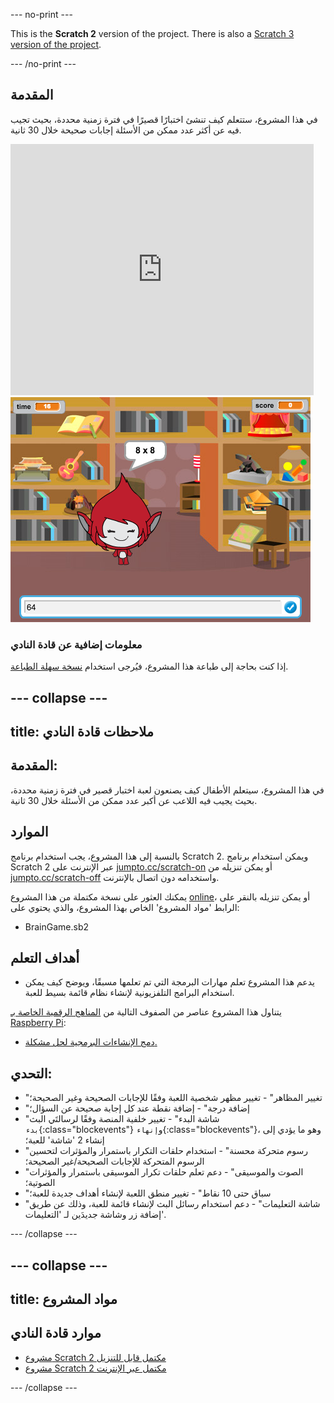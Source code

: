 --- no-print ---

This is the **Scratch 2** version of the project. There is also a [Scratch 3 version of the project](https://projects.raspberrypi.org/ar-SA/projects/brain-game).

--- /no-print ---

## المقدمة

في هذا المشروع، ستتعلم كيف تنشئ اختبارًا قصيرًا في فترة زمنية محددة، بحيث تجيب فيه عن أكثر عدد ممكن من الأسئلة إجابات صحيحة خلال 30 ثانية.

<div class="scratch-preview">
  <iframe allowtransparency="true" width="485" height="402" src="https://scratch.mit.edu/projects/embed/42225768/?autostart=false" frameborder="0"></iframe>
  <img src="images/brain-final.png">
</div>

### معلومات إضافية عن قادة النادي

إذا كنت بحاجة إلى طباعة هذا المشروع، فيُرجى استخدام [نسخة سهلة الطباعة](https://projects.raspberrypi.org/en/projects/brain-game-scratch2/print).


--- collapse ---
---
title: ملاحظات قادة النادي
---


## المقدمة:
في هذا المشروع، سيتعلم الأطفال كيف يصنعون لعبة اختبار قصير في فترة زمنية محددة، بحيث يجيب فيه اللاعب عن أكبر عدد ممكن من الأسئلة خلال 30 ثانية.

## الموارد
بالنسبة إلى هذا المشروع، يجب استخدام برنامج Scratch 2. ويمكن استخدام برنامج Scratch 2 عبر الإنترنت على [jumpto.cc/scratch-on](http://jumpto.cc/scratch-on) أو يمكن تنزيله من [jumpto.cc/scratch-off](http://jumpto.cc/scratch-off) واستخدامه دون اتصال بالإنترنت.

يمكنك العثور على نسخة مكتملة من هذا المشروع <a href="http://scratch.mit.edu/projects/42225768/#editor">online</a>، أو يمكن تنزيله بالنقر على الرابط 'مواد المشروع' الخاص بهذا المشروع، والذي يحتوي على:

+ BrainGame.sb2

## أهداف التعلم
+ يدعم هذا المشروع تعلم مهارات البرمجة التي تم تعلمها مسبقًا، ويوضح كيف يمكن استخدام البرامج التلفزيونية لإنشاء نظام قائمة بسيط للعبة.

يتناول هذا المشروع عناصر من الصفوف التالية من [المناهج الرقمية الخاصة بـ Raspberry Pi](http://rpf.io/curriculum):

+ [دمج الإنشاءات البرمجية لحل مشكلة.](https://www.raspberrypi.org/curriculum/programming/builder)

## التحدي:
+ "تغيير المظاهر" - تغيير مظهر شخصية اللعبة وفقًا للإجابات الصحيحة وغير الصحيحة؛
+ "إضافة درجة" - إضافة نقطة عند كل إجابة صحيحة عن السؤال؛
+ "شاشة البدء" - تغيير خلفية المنصة وفقًا لرسالتَي البث `بدء`{:class="blockevents"} و`إنهاء`{:class="blockevents"}، وهو ما يؤدي إلى إنشاء 2 'شاشة' للعبة؛
+ "رسوم متحركة محسنة" - استخدام حلقات التكرار باستمرار والمؤثرات لتحسين الرسوم المتحركة للإجابات الصحيحة/غير الصحيحة؛
+ "الصوت والموسيقى" - دعم تعلم حلقات تكرار الموسيقى باستمرار والمؤثرات الصوتية؛
+ "سباق حتى 10 نقاط" - تغيير منطق اللعبة لإنشاء أهداف جديدة للعبة؛
+ "شاشة التعليمات" - دعم استخدام رسائل البث لإنشاء قائمة للعبة، وذلك عن طريق إضافة زر وشاشة جديدَين لـ 'التعليمات'.



--- /collapse ---


--- collapse ---
---
title: مواد المشروع
---


## موارد قادة النادي
* [مشروع Scratch 2 مكتمل قابل للتنزيل](resources/BrainGame.sb2)
* [مشروع Scratch 2 مكتمل عبر الإنترنت](http://scratch.mit.edu/projects/42225768/#editor)

--- /collapse ---
